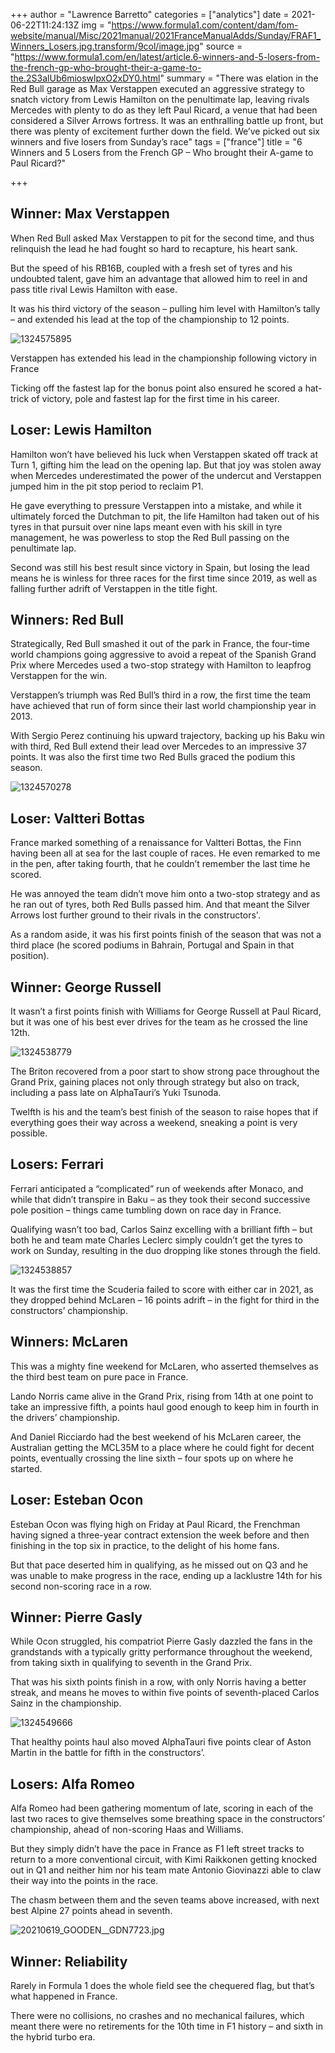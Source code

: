 +++
author = "Lawrence Barretto"
categories = ["analytics"]
date = 2021-06-22T11:24:13Z
img = "https://www.formula1.com/content/dam/fom-website/manual/Misc/2021manual/2021FranceManualAdds/Sunday/FRAF1_Winners_Losers.jpg.transform/9col/image.jpg"
source = "https://www.formula1.com/en/latest/article.6-winners-and-5-losers-from-the-french-gp-who-brought-their-a-game-to-the.2S3alUb6mioswlpxO2xDY0.html"
summary = "There was elation in the Red Bull garage as Max Verstappen executed an aggressive strategy to snatch victory from Lewis Hamilton on the penultimate lap, leaving rivals Mercedes with plenty to do as they left Paul Ricard, a venue that had been considered a Silver Arrows fortress. It was an enthralling battle up front, but there was plenty of excitement further down the field. We’ve picked out six winners and five losers from Sunday’s race"
tags = ["france"]
title = "6 Winners and 5 Losers from the French GP – Who brought their A-game to Paul Ricard?"

+++
## Winner: Max Verstappen

When Red Bull asked Max Verstappen to pit for the second time, and thus relinquish the lead he had fought so hard to recapture, his heart sank.

But the speed of his RB16B, coupled with a fresh set of tyres and his undoubted talent, gave him an advantage that allowed him to reel in and pass title rival Lewis Hamilton with ease.

It was his third victory of the season – pulling him level with Hamilton’s tally – and extended his lead at the top of the championship to 12 points.

![1324575895](https://www.formula1.com/content/dam/fom-website/sutton/2021/France/Sunday/1324575895.jpg.transform/9col/image.jpg)

Verstappen has extended his lead in the championship following victory in France

Ticking off the fastest lap for the bonus point also ensured he scored a hat-trick of victory, pole and fastest lap for the first time in his career.

## Loser: Lewis Hamilton

Hamilton won’t have believed his luck when Verstappen skated off track at Turn 1, gifting him the lead on the opening lap. But that joy was stolen away when Mercedes underestimated the power of the undercut and Verstappen jumped him in the pit stop period to reclaim P1.

He gave everything to pressure Verstappen into a mistake, and while it ultimately forced the Dutchman to pit, the life Hamilton had taken out of his tyres in that pursuit over nine laps meant even with his skill in tyre management, he was powerless to stop the Red Bull passing on the penultimate lap.

Second was still his best result since victory in Spain, but losing the lead means he is winless for three races for the first time since 2019, as well as falling further adrift of Verstappen in the title fight.

## Winners: Red Bull

Strategically, Red Bull smashed it out of the park in France, the four-time world champions going aggressive to avoid a repeat of the Spanish Grand Prix where Mercedes used a two-stop strategy with Hamilton to leapfrog Verstappen for the win.

Verstappen’s triumph was Red Bull’s third in a row, the first time the team have achieved that run of form since their last world championship year in 2013.

With Sergio Perez continuing his upward trajectory, backing up his Baku win with third, Red Bull extend their lead over Mercedes to an impressive 37 points. It was also the first time two Red Bulls graced the podium this season.

![1324570278](https://www.formula1.com/content/dam/fom-website/sutton/2021/France/Sunday/1324570278.jpg.transform/9col/image.jpg)

## Loser: Valtteri Bottas

France marked something of a renaissance for Valtteri Bottas, the Finn having been all at sea for the last couple of races. He even remarked to me in the pen, after taking fourth, that he couldn’t remember the last time he scored.

He was annoyed the team didn’t move him onto a two-stop strategy and as he ran out of tyres, both Red Bulls passed him. And that meant the Silver Arrows lost further ground to their rivals in the constructors'.

As a random aside, it was his first points finish of the season that was not a third place (he scored podiums in Bahrain, Portugal and Spain in that position).

## Winner: George Russell

It wasn’t a first points finish with Williams for George Russell at Paul Ricard, but it was one of his best ever drives for the team as he crossed the line 12th.

![1324538779](https://www.formula1.com/content/dam/fom-website/sutton/2021/France/Sunday/1324538779.jpg.transform/9col/image.jpg)

The Briton recovered from a poor start to show strong pace throughout the Grand Prix, gaining places not only through strategy but also on track, including a pass late on AlphaTauri’s Yuki Tsunoda.

Twelfth is his and the team’s best finish of the season to raise hopes that if everything goes their way across a weekend, sneaking a point is very possible.

## Losers: Ferrari

Ferrari anticipated a “complicated” run of weekends after Monaco, and while that didn’t transpire in Baku – as they took their second successive pole position – things came tumbling down on race day in France.

Qualifying wasn’t too bad, Carlos Sainz excelling with a brilliant fifth – but both he and team mate Charles Leclerc simply couldn’t get the tyres to work on Sunday, resulting in the duo dropping like stones through the field.

![1324538857](https://www.formula1.com/content/dam/fom-website/sutton/2021/France/Sunday/1324538857.jpg.transform/9col/image.jpg)

It was the first time the Scuderia failed to score with either car in 2021, as they dropped behind McLaren – 16 points adrift – in the fight for third in the constructors’ championship.

## Winners: McLaren

This was a mighty fine weekend for McLaren, who asserted themselves as the third best team on pure pace in France.

Lando Norris came alive in the Grand Prix, rising from 14th at one point to take an impressive fifth, a points haul good enough to keep him in fourth in the drivers’ championship.

And Daniel Ricciardo had the best weekend of his McLaren career, the Australian getting the MCL35M to a place where he could fight for decent points, eventually crossing the line sixth – four spots up on where he started.

## Loser: Esteban Ocon

Esteban Ocon was flying high on Friday at Paul Ricard, the Frenchman having signed a three-year contract extension the week before and then finishing in the top six in practice, to the delight of his home fans.

But that pace deserted him in qualifying, as he missed out on Q3 and he was unable to make progress in the race, ending up a lacklustre 14th for his second non-scoring race in a row.

## Winner: Pierre Gasly

While Ocon struggled, his compatriot Pierre Gasly dazzled the fans in the grandstands with a typically gritty performance throughout the weekend, from taking sixth in qualifying to seventh in the Grand Prix.

That was his sixth points finish in a row, with only Norris having a better streak, and means he moves to within five points of seventh-placed Carlos Sainz in the championship.

![1324549666](https://www.formula1.com/content/dam/fom-website/sutton/2021/France/Sunday/1324549666.jpg.transform/9col/image.jpg)

That healthy points haul also moved AlphaTauri five points clear of Aston Martin in the battle for fifth in the constructors’.

## Losers: Alfa Romeo

Alfa Romeo had been gathering momentum of late, scoring in each of the last two races to give themselves some breathing space in the constructors’ championship, ahead of non-scoring Haas and Williams.

But they simply didn’t have the pace in France as F1 left street tracks to return to a more conventional circuit, with Kimi Raikkonen getting knocked out in Q1 and neither him nor his team mate Antonio Giovinazzi able to claw their way into the points in the race.

The chasm between them and the seven teams above increased, with next best Alpine 27 points ahead in seventh.

![20210619_GOODEN__GDN7723.jpg](https://www.formula1.com/content/dam/fom-website/Upgrade/2021FIAPoolImages/FranceSaturday/20210619_GOODEN__GDN7723.jpg.transform/9col/image.jpg)

## Winner: Reliability

Rarely in Formula 1 does the whole field see the chequered flag, but that’s what happened in France.

There were no collisions, no crashes and no mechanical failures, which meant there were no retirements for the 10th time in F1 history – and sixth in the hybrid turbo era.